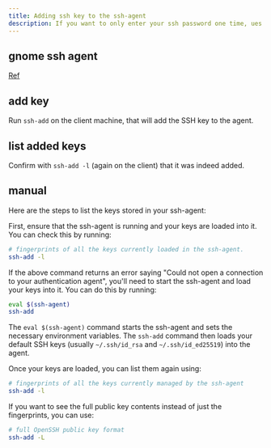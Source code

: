 ```yaml
---
title: Adding ssh key to the ssh-agent
description: If you want to only enter your ssh password one time, ues ssh-agent
---
```


## gnome ssh agent

[Ref](https://unix.stackexchange.com/questions/424520/how-is-my-ssh-key-unlocked-without-ssh-agent-and-how-do-i-fix-that)

## add key

Run `ssh-add` on the client machine, that will add the SSH key to the agent.

## list added keys

Confirm with `ssh-add -l` (again on the client) that it was indeed added.

## manual

Here are the steps to list the keys stored in your ssh-agent:

First, ensure that the ssh-agent is running and your keys are loaded into it. You can check this by running:

```bash
# fingerprints of all the keys currently loaded in the ssh-agent.
ssh-add -l
```

If the above command returns an error saying "Could not open a connection to your authentication agent", you'll need to start the ssh-agent and load your keys into it. You can do this by running:

```bash
eval $(ssh-agent)
ssh-add
```

The `eval $(ssh-agent)` command starts the ssh-agent and sets the necessary environment variables. The `ssh-add` command then loads your default SSH keys (usually `~/.ssh/id_rsa` and `~/.ssh/id_ed25519`) into the agent.

Once your keys are loaded, you can list them again using:

```bash
# fingerprints of all the keys currently managed by the ssh-agent
ssh-add -l
```

If you want to see the full public key contents instead of just the fingerprints, you can use:

```bash
# full OpenSSH public key format
ssh-add -L
```
